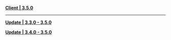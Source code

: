 **[Client | 3.5.0](https://autopatchhk.yuanshen.com/client_app/download/pc_zip/20230220120928_iIYV9krGiWL06eeB/GenshinImpact_3.5.0.zip)**

---

**[Update | 3.3.0 - 3.5.0](https://autopatchhk.yuanshen.com/client_app/update/hk4e_global/10/game_3.3.0_3.5.0_hdiff_jFk1USEdyHepP3uG.zip)**

**[Update | 3.4.0 - 3.5.0](https://autopatchhk.yuanshen.com/client_app/update/hk4e_global/10/game_3.4.0_3.5.0_hdiff_rXYAZvelstu54E2c.zip)**
